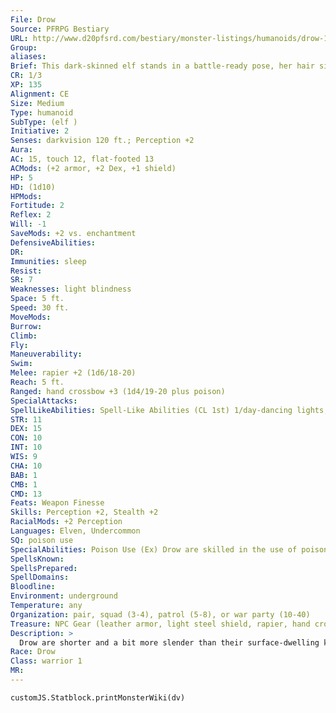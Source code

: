 ```yaml
---
File: Drow
Source: PFRPG Bestiary
URL: http://www.d20pfsrd.com/bestiary/monster-listings/humanoids/drow-1
Group: 
aliases: 
Brief: This dark-skinned elf stands in a battle-ready pose, her hair silver and eyes white and pupilless.
CR: 1/3
XP: 135
Alignment: CE
Size: Medium
Type: humanoid
SubType: (elf )
Initiative: 2
Senses: darkvision 120 ft.; Perception +2
Aura: 
AC: 15, touch 12, flat-footed 13
ACMods: (+2 armor, +2 Dex, +1 shield)
HP: 5
HD: (1d10)
HPMods: 
Fortitude: 2
Reflex: 2
Will: -1
SaveMods: +2 vs. enchantment
DefensiveAbilities: 
DR: 
Immunities: sleep
Resist: 
SR: 7
Weaknesses: light blindness
Space: 5 ft.
Speed: 30 ft.
MoveMods: 
Burrow: 
Climb: 
Fly: 
Maneuverability: 
Swim: 
Melee: rapier +2 (1d6/18-20)
Reach: 5 ft.
Ranged: hand crossbow +3 (1d4/19-20 plus poison)
SpecialAttacks: 
SpellLikeAbilities: Spell-Like Abilities (CL 1st) 1/day-dancing lights, darkness, faerie fire
STR: 11
DEX: 15
CON: 10
INT: 10
WIS: 9
CHA: 10
BAB: 1
CMB: 1
CMD: 13
Feats: Weapon Finesse
Skills: Perception +2, Stealth +2
RacialMods: +2 Perception
Languages: Elven, Undercommon
SQ: poison use
SpecialAbilities: Poison Use (Ex) Drow are skilled in the use of poison and never risk accidentally poisoning themselves. Drow favor an insidious toxin that causes its victims to lapse into unconsciousness- this poison allows drow to capture slaves with great ease. Drow Poison-injury; save Fort DC 13; frequency 1/minute for 2 minutes; initial effect unconsciousness for 1 minute; secondary effect unconsciousness for 2d4 hours; cure 1 save. Although related to the elves, the drow are a vile and evil cousin at best. Sometimes called dark elves, these cunning creatures prowl the caves and tunnels of the world below, ruling vast subterranean cities through fear and might. Worshiping demons and enslaving most races they encounter, the drow are among the underworld's most feared and hated denizens.
SpellsKnown: 
SpellsPrepared: 
SpellDomains: 
Bloodline: 
Environment: underground
Temperature: any
Organization: pair, squad (3-4), patrol (5-8), or war party (10-40)
Treasure: NPC Gear (leather armor, light steel shield, rapier, hand crossbow with 20 bolts, drow poison [2 doses], 3d6 gp, other treasure)
Description: >
  Drow are shorter and a bit more slender than their surface-dwelling kin, but they are otherwise physically similar. Drow have dark skin, ranging from black to a hazy purple hue. Most drow have white or silver hair and white or red eyes, but other colors are not unheard of. Drow society is ruled over by powerful nobility, themselves governed by sadistic and dangerous matriarchs who constantly plot and scheme against rival houses and lesser kin within their own families. The majority of drow are the common soldiers and decadent citizenry, with base stats as presented here-drow nobles are more powerful and dangerous, and are detailed on the facing page. In combat, drow are thoroughly ruthless, with little regard for fairness or mercy. They prefer to attack from ambush or to lure enemies into situations where they clearly have the upper hand. If things turn against them, drow are quick to flee, leaving slaves and minions to cover their escape. Drow Characters Drow are defined by their class levels-they do not possess racial Hit Dice. All drow have the following racial traits. +2 Dexterity, +2 Charisma, -2 Constitution: Drow are nimble and manipulative. Medium: Drow are Medium creatures, and have no bonuses or penalties due to their size. Normal Speed: Drow have a base speed of 30 feet. Darkvision: Drow can see in the dark up to 120 feet. Drow Immunities: Drow are immune to magic sleep effects and get a +2 racial bonus to saves against enchantment spells. Keen Senses: Drow receive a +2 racial bonus on Perception checks. Spell Resistance: Drow possess spell resistance equal to 6 plus their class levels. Spell-Like Abilities: A drow can cast dancing lights, darkness, and faerie fire each once per day, using his total character level as his caster level. Light Blindness: Abrupt exposure to bright light blinds drow for 1 round; on subsequent rounds, they are dazzled as long as they remain in the affected area. Poison Use: See Special Abilities, above. Weapon Familiarity: Drow are proficient with the hand crossbow, rapier, and short sword. Languages: Drow begin play speaking Elven and Undercommon. Drow with high Intelligence can choose bonus languages from the following: Abyssal, Aklo, Aquan, Common, Draconic, Drow Sign Language, Gnome, or Goblin. Drow Nobility About one out of every 20 drow is gifted with special powers from birth-the overwhelming majority of these exceptional drow are female, and as a result, drow society tends to be matriarchal in nature. These special births are engineered and encouraged among the ruling caste, and are far more likely to occur when the mother is of noble heritage. Strangely, the status of the father seems not to increase or decrease the chances of a child being born a drow noble. Common drow children born to nobles are usually put to death-sacrificed to one of the many demon gods to whom the drow offer worship. It is rare for a drow noble to be born to common parents, but those who are usually murder their parents or family before they come of age in order to hide the truth of their base upbringing and to ease the processes of joining one of their society's noble houses. Drow nobles are more powerful than the majority of their kin, and as such they quickly rise to power within their houses. Advancement through the hierarchy of a drow noble house is usually accomplished through a combination of assassination, seduction, and treachery, leading most drow in power to be overly paranoid. Drow Noble Characters Drow nobles are defined by their class levels-they do not possess racial Hit Dice. A drow noble's challenge rating is equal to her class level. Drow nobles possess all of the racial traits listed above for drow characters, plus the following. +4 Dexterity, +2 Intelligence, +2 Wisdom, +2 Charisma, -2 Constitution. Noble drow are very agile, observant, and regal. These ability score modif iers replace the standard drow ability score modif iers. Spell Resistance: Drow nobles have spell resistance equal to 11 + their character level. Spell-Like Abilities: Drow nobles can cast dancing lights, deeper darkness, faerie fire, feather fall, and levitate each at will, and have detect magic as a constant spell-like ability. A drow noble can also cast divine favor, dispel magic, and suggestion once per day each. In some cases, a drow noble's spell-like abilities might vary, although the level of a particular spelllike ability does not. A drow noble's caster level for her spell-like abilities is equal to her character level.
Race: Drow
Class: warrior 1
MR: 
---
```

```dataviewjs
customJS.Statblock.printMonsterWiki(dv)
```
